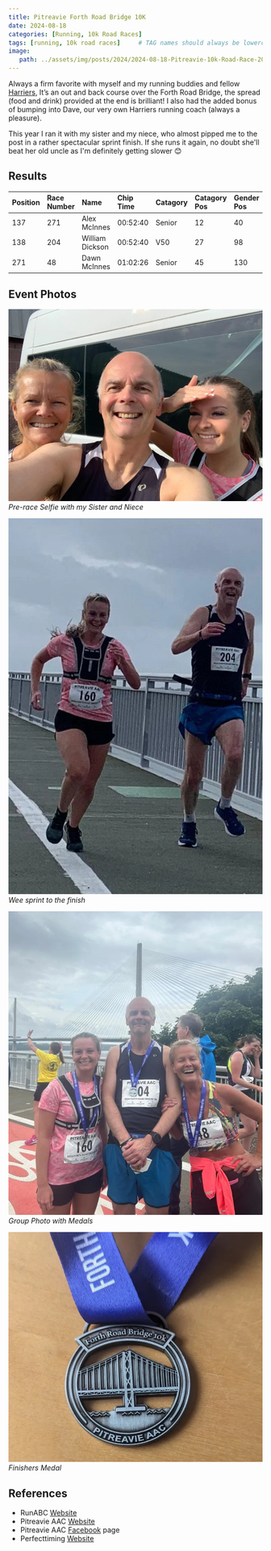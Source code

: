 ```yaml
---
title: Pitreavie Forth Road Bridge 10K
date: 2024-08-18
categories: [Running, 10k Road Races]
tags: [running, 10k road races]     # TAG names should always be lowercase
image:
   path: ../assets/img/posts/2024/2024-08-18-Pitreavie-10k-Road-Race-2024/header.webp
---
```


Always a firm favorite with myself and my running buddies and fellow [Harriers](https://penicuikharriers.org.uk/), It’s an out and back course over the Forth Road Bridge, the spread (food and drink) provided at the end is brilliant! I also had the added bonus of bumping into Dave, our very own Harriers running coach (always a pleasure).

This year I ran it with my sister and my niece, who almost pipped me to the post in a rather spectacular sprint finish. If she runs it again, no doubt she'll beat her old uncle as I'm definitely getting slower 😊

## Results

| Position | Race Number | Name            | Chip Time | Catagory | Catagory Pos | Gender Pos | Club              |
| :------- | :---------- | :-------------- | :-------- | :------- | :----------- | :--------- | :---------------- |
| 137      | 271         | Alex McInnes    | 00:52:40  | Senior   | 12           | 40         | Unattached        |
| 138      | 204         | William Dickson | 00:52:40  | V50      | 27           | 98         | Penicuik Harriers |
| 271      | 48          | Dawn McInnes    | 01:02:26  | Senior   | 45           | 130        | Unattached        |

## Event Photos

![Pre-race selfie with my Sister and Niece](../assets/img/posts/2024/2024-08-18-Pitreavie-10k-Road-Race-2024/Selfie_with_Alex_and_Dawn.webp)_Pre-race Selfie with my Sister and Niece_

![Wee sprint to the finish](../assets/img/posts/2024/2024-08-18-Pitreavie-10k-Road-Race-2024/Me_and_Niece_Spinting.webp)_Wee sprint to the finish_

![Group Finishing Photo](../assets/img/posts/2024/2024-08-18-Pitreavie-10k-Road-Race-2024/Group_phone_at_finish.webp)_Group Photo with Medals_

![Finishers Medal](../assets/img/posts/2024/2024-08-18-Pitreavie-10k-Road-Race-2024/Medal.webp)_Finishers Medal_

## References

* RunABC [Website](https://runabc.co.uk/forth-bridge-10k-august)
* Pitreavie AAC [Website](https://www.pitreavie-aac.co.uk/)
* Pitreavie AAC [Facebook](https://www.facebook.com/pitreavieaac/) page
* Perfecttiming [Website](https://perfecttimingscotland.co.uk)
